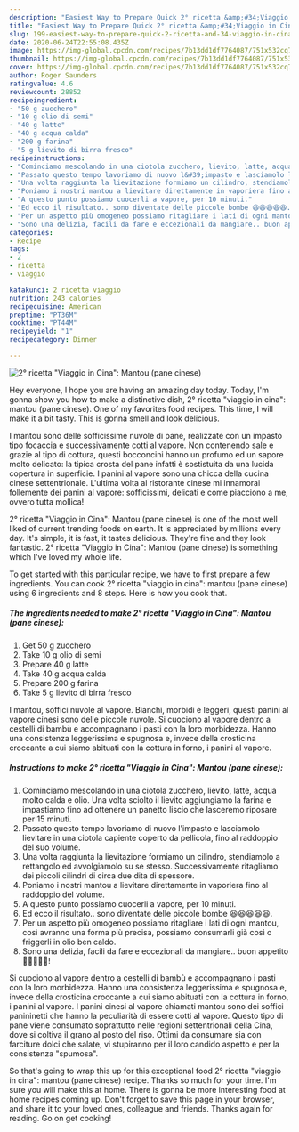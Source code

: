 ```yaml
---
description: "Easiest Way to Prepare Quick 2° ricetta &amp;#34;Viaggio in Cina&amp;#34;: Mantou (pane cinese)"
title: "Easiest Way to Prepare Quick 2° ricetta &amp;#34;Viaggio in Cina&amp;#34;: Mantou (pane cinese)"
slug: 199-easiest-way-to-prepare-quick-2-ricetta-and-34-viaggio-in-cina-and-34-mantou-pane-cinese
date: 2020-06-24T22:55:08.435Z
image: https://img-global.cpcdn.com/recipes/7b13dd1df7764087/751x532cq70/2-ricetta-viaggio-in-cina-mantou-pane-cinese-recipe-main-photo.jpg
thumbnail: https://img-global.cpcdn.com/recipes/7b13dd1df7764087/751x532cq70/2-ricetta-viaggio-in-cina-mantou-pane-cinese-recipe-main-photo.jpg
cover: https://img-global.cpcdn.com/recipes/7b13dd1df7764087/751x532cq70/2-ricetta-viaggio-in-cina-mantou-pane-cinese-recipe-main-photo.jpg
author: Roger Saunders
ratingvalue: 4.6
reviewcount: 28852
recipeingredient:
- "50 g zucchero"
- "10 g olio di semi"
- "40 g latte"
- "40 g acqua calda"
- "200 g farina"
- "5 g lievito di birra fresco"
recipeinstructions:
- "Cominciamo mescolando in una ciotola zucchero, lievito, latte, acqua molto calda e olio. Una volta sciolto il lievito aggiungiamo la farina e impastiamo fino ad ottenere un panetto liscio che lasceremo riposare per 15 minuti."
- "Passato questo tempo lavoriamo di nuovo l&#39;impasto e lasciamolo lievitare in una ciotola capiente coperto da pellicola, fino al raddoppio del suo volume."
- "Una volta raggiunta la lievitazione formiamo un cilindro, stendiamolo a rettangolo ed avvolgiamolo su se stesso. Successivamente ritagliamo dei piccoli cilindri di circa due dita di spessore."
- "Poniamo i nostri mantou a lievitare direttamente in vaporiera fino al raddoppio del volume."
- "A questo punto possiamo cuocerli a vapore, per 10 minuti."
- "Ed ecco il risultato.. sono diventate delle piccole bombe 😆😆😆😆😆."
- "Per un aspetto più omogeneo possiamo ritagliare i lati di ogni mantou, così avranno una forma più precisa, possiamo consumarli già così o friggerli in olio ben caldo."
- "Sono una delizia, facili da fare e eccezionali da mangiare.. buon appetito 🌻🌻🌻🌻🌻!"
categories:
- Recipe
tags:
- 2
- ricetta
- viaggio

katakunci: 2 ricetta viaggio 
nutrition: 243 calories
recipecuisine: American
preptime: "PT36M"
cooktime: "PT44M"
recipeyield: "1"
recipecategory: Dinner

---
```



![2° ricetta &#34;Viaggio in Cina&#34;: Mantou (pane cinese)](https://img-global.cpcdn.com/recipes/7b13dd1df7764087/751x532cq70/2-ricetta-viaggio-in-cina-mantou-pane-cinese-recipe-main-photo.jpg)

Hey everyone, I hope you are having an amazing day today. Today, I'm gonna show you how to make a distinctive dish, 2° ricetta &#34;viaggio in cina&#34;: mantou (pane cinese). One of my favorites food recipes. This time, I will make it a bit tasty. This is gonna smell and look delicious.

I mantou sono delle sofficissime nuvole di pane, realizzate con un impasto tipo focaccia e successivamente cotti al vapore. Non contenendo sale e grazie al tipo di cottura, questi bocconcini hanno un profumo ed un sapore molto delicato: la tipica crosta del pane infatti è sostistuita da una lucida copertura in superficie. I panini al vapore sono una chicca della cucina cinese settentrionale. L&#39;ultima volta al ristorante cinese mi innamorai follemente dei panini al vapore: sofficissimi, delicati e come piacciono a me, ovvero tutta mollica!

2° ricetta &#34;Viaggio in Cina&#34;: Mantou (pane cinese) is one of the most well liked of current trending foods on earth. It is appreciated by millions every day. It's simple, it is fast, it tastes delicious. They're fine and they look fantastic. 2° ricetta &#34;Viaggio in Cina&#34;: Mantou (pane cinese) is something which I've loved my whole life.


To get started with this particular recipe, we have to first prepare a few ingredients. You can cook 2° ricetta &#34;viaggio in cina&#34;: mantou (pane cinese) using 6 ingredients and 8 steps. Here is how you cook that.

<!--inarticleads1-->

##### The ingredients needed to make 2° ricetta &#34;Viaggio in Cina&#34;: Mantou (pane cinese):

1. Get 50 g zucchero
1. Take 10 g olio di semi
1. Prepare 40 g latte
1. Take 40 g acqua calda
1. Prepare 200 g farina
1. Take 5 g lievito di birra fresco


I mantou, soffici nuvole al vapore. Bianchi, morbidi e leggeri, questi panini al vapore cinesi sono delle piccole nuvole. Si cuociono al vapore dentro a cestelli di bambù e accompagnano i pasti con la loro morbidezza. Hanno una consistenza leggerissima e spugnosa e, invece della crosticina croccante a cui siamo abituati con la cottura in forno, i panini al vapore. 

<!--inarticleads2-->

##### Instructions to make 2° ricetta &#34;Viaggio in Cina&#34;: Mantou (pane cinese):

1. Cominciamo mescolando in una ciotola zucchero, lievito, latte, acqua molto calda e olio. Una volta sciolto il lievito aggiungiamo la farina e impastiamo fino ad ottenere un panetto liscio che lasceremo riposare per 15 minuti.
1. Passato questo tempo lavoriamo di nuovo l&#39;impasto e lasciamolo lievitare in una ciotola capiente coperto da pellicola, fino al raddoppio del suo volume.
1. Una volta raggiunta la lievitazione formiamo un cilindro, stendiamolo a rettangolo ed avvolgiamolo su se stesso. Successivamente ritagliamo dei piccoli cilindri di circa due dita di spessore.
1. Poniamo i nostri mantou a lievitare direttamente in vaporiera fino al raddoppio del volume.
1. A questo punto possiamo cuocerli a vapore, per 10 minuti.
1. Ed ecco il risultato.. sono diventate delle piccole bombe 😆😆😆😆😆.
1. Per un aspetto più omogeneo possiamo ritagliare i lati di ogni mantou, così avranno una forma più precisa, possiamo consumarli già così o friggerli in olio ben caldo.
1. Sono una delizia, facili da fare e eccezionali da mangiare.. buon appetito 🌻🌻🌻🌻🌻!


Si cuociono al vapore dentro a cestelli di bambù e accompagnano i pasti con la loro morbidezza. Hanno una consistenza leggerissima e spugnosa e, invece della crosticina croccante a cui siamo abituati con la cottura in forno, i panini al vapore. I panini cinesi al vapore chiamati mantou sono dei soffici panininetti che hanno la peculiarità di essere cotti al vapore. Questo tipo di pane viene consumato soprattutto nelle regioni settentrionali della Cina, dove si coltiva il grano al posto del riso. Ottimi da consumare sia con farciture dolci che salate, vi stupiranno per il loro candido aspetto e per la consistenza &#34;spumosa&#34;. 

So that's going to wrap this up for this exceptional food 2° ricetta &#34;viaggio in cina&#34;: mantou (pane cinese) recipe. Thanks so much for your time. I'm sure you will make this at home. There is gonna be more interesting food at home recipes coming up. Don't forget to save this page in your browser, and share it to your loved ones, colleague and friends. Thanks again for reading. Go on get cooking!

